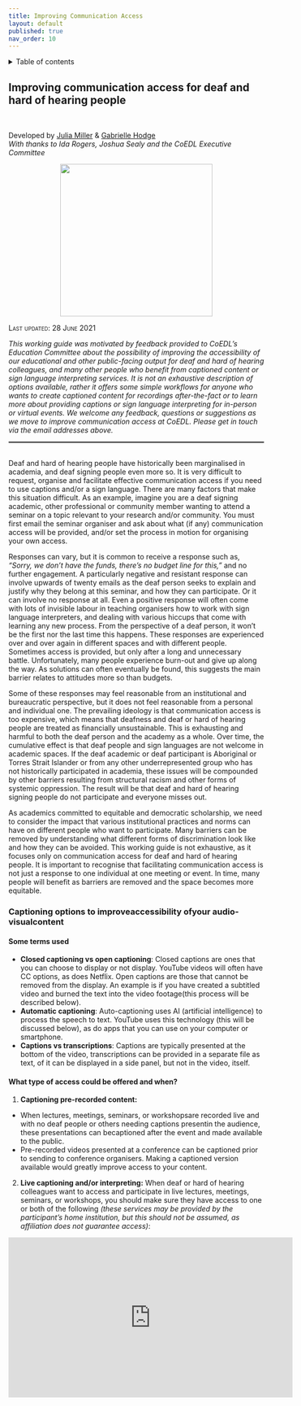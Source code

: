 ```yaml
---
title: Improving Communication Access
layout: default
published: true
nav_order: 10
--- 
```


<details closed markdown="block">
  <summary>
    Table of contents
  </summary>
  {: .text-delta }
1. TOC
{:toc}
</details>

## Improving communication access for deaf and hard of hearing people 
<br>

Developed by [Julia Miller](mailto:julia.miller@anu.edu.au) & [Gabrielle Hodge](mailto:g.hodge@ucl.ac.uk)<br>
*With thanks to Ida Rogers, Joshua Sealy and the CoEDL Executive Committee*

<p align="center">
  <img width="300" src="images/rev-rev-vox.gif">
</p>

<span style="font-variant:small-caps;">Last updated: 28 June 2021</span>

*This working guide was motivated by feedback provided to CoEDL’s Education Committee about the possibility of improving the accessibility of our educational and other public-facing output for deaf and hard of hearing colleagues, and many other people who benefit from captioned content or sign language interpreting services. It is not an exhaustive description of options available, rather it offers some simple workflows for anyone who wants to create captioned content for recordings after-the-fact or to learn more about providing captions or sign language interpreting for in-person or virtual events. We welcome any feedback, questions or suggestions as we move to improve communication access at CoEDL. Please get in touch via the email addresses above.*
<br>
<hr style="border:1px solid grey">
<br>
Deaf and hard of hearing people have historically been marginalised in academia, and deaf signing people even more so. It is very difficult to request, organise and facilitate effective communication access if you need to use captions and/or a sign language. There are many factors that make this situation difficult. As an example, imagine you are a deaf signing academic, other professional or community member wanting to attend a seminar on a topic relevant to your research and/or community. You must first email the seminar organiser and ask about what (if any) communication access will be provided, and/or set the process in motion for organising your own access. 

Responses can vary, but it is common to receive a response such as, *“Sorry, we don’t have the funds, there’s no budget line for this,”* and no further engagement. A particularly negative and resistant response can involve upwards of twenty emails as the deaf person seeks to explain and justify why they belong at this seminar, and how they can participate. Or it can involve no response at all. Even a positive response will often come with lots of invisible labour in teaching organisers how to work with sign language interpreters, and dealing with various hiccups that come with learning any new process. From the perspective of a deaf person, it won’t be the first nor the last time this happens. These responses are experienced over and over again in different spaces and with different people. Sometimes access is provided, but only after a long and unnecessary battle. Unfortunately, many people experience burn-out and give up along the way. As solutions can often eventually be found, this suggests the main barrier relates to attitudes more so than budgets.

Some of these responses may feel reasonable from an institutional and bureaucratic perspective, but it does not feel reasonable from a personal and individual one. The prevailing ideology is that communication access is too expensive, which means that deafness and deaf or hard of hearing people are treated as financially unsustainable. This is exhausting and harmful to both the deaf person and the academy as a whole. Over time, the cumulative effect is that deaf people and sign languages are not welcome in academic spaces. If the deaf academic or deaf participant is Aboriginal or Torres Strait Islander or from any other underrepresented group who has not historically participated in academia, these issues will be compounded by other barriers resulting from structural racism and other forms of systemic oppression. The result will be that deaf and hard of hearing signing people do not participate and everyone misses out. 

As academics committed to equitable and democratic scholarship, we need to consider the impact that various institutional practices and norms can have on different people who want to participate. Many barriers can be removed by understanding what different forms of discrimination look like and how they can be avoided. This working guide is not exhaustive, as it focuses only on communication access for deaf and hard of hearing people. It is important to recognise that facilitating communication access is not just a response to one individual at one meeting or event. In time, many people will benefit as barriers are removed and the space becomes more equitable.

### Captioning options to improveaccessibility ofyour audio-visualcontent

#### Some terms used
* **Closed captioning vs open captioning**: Closed captions are ones that you can choose to display or not display. YouTube videos will often have CC options, as does Netflix. Open captions are those that cannot be removed from the display. An example is if you have created a subtitled video and burned the text into the video footage(this process will be described below).
* **Automatic captioning**: Auto-captioning uses AI (artificial intelligence) to process the speech to text. YouTube uses this technology (this will be discussed below), as do apps that you can use on your computer or smartphone.
* **Captions vs transcriptions**: Captions are typically presented at the bottom of the video, transcriptions can be provided in a separate file as text, of it can be displayed in a side panel, but not in the video, itself.

#### What type of access could be offered and when?
1. **Captioning pre-recorded content:**
* When lectures, meetings, seminars, or workshopsare recorded live and with no deaf people or others needing captions presentin the audience, these presentations can becaptioned after the event and made available to the public.
* Pre-recorded videos presented at a conference can be captioned prior to sending to conference organisers. Making a captioned version available would greatly improve access to your content.
2. **Live captioning and/or interpreting:** When deaf or hard of hearing colleagues want to access and participate in live lectures, meetings, seminars, or workshops, you should make sure they have access to one or both of the following *(these services may be provided by the participant’s home institution, but this should not be assumed, as affiliation does not guarantee access)*:

<p align="center">
<iframe id="video" width="560" height="315" src="https://www.youtube.com/embed/MQMdm6BYAJo" frameborder="0" allow="autoplay; encrypted-media" allowfullscreen=""></iframe>
</p>
